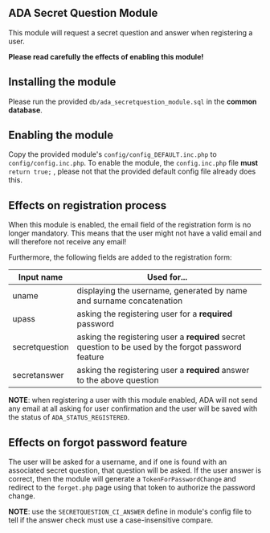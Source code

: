 ADA Secret Question Module
-----------------------

This module will request a secret question and answer when registering a user.

**Please read carefully the effects of enabling this module!**

## Installing the module
Please run the provided ``db/ada_secretquestion_module.sql`` in the **common database**.

## Enabling the module
Copy the provided module's ``config/config_DEFAULT.inc.php`` to  ``config/config.inc.php``.
To enable the module, the ``config.inc.php`` file **must** ``return true;`` , please not that the provided default config file already does this.

## Effects on registration process

When this module is enabled, the email field of the registration form is no longer mandatory.
This means that the user might not have a valid email and will therefore not receive any email!

Furthermore, the following fields are added to the registration form:

Input name | Used for...
------- | ----------------
uname | displaying the username, generated by name and surname concatenation
upass | asking the registering user for a **required** password
secretquestion | asking the registering user a **required** secret question to be used by the forgot password feature
secretanswer | asking the registering user a **required** answer to the above question

**NOTE**: when registering a user with this module enabled, ADA will not send any email at all asking for user confirmation
and the user will be saved with the status of `ADA_STATUS_REGISTERED`.

## Effects on forgot password feature

The user will be asked for a username, and if one is found with an associated secret question, that question will be asked.
If the user answer is correct, then the module will generate a ``TokenForPasswordChange`` and redirect to the ``forget.php`` page using that token to authorize the password change.

**NOTE**: use the ``SECRETQUESTION_CI_ANSWER`` define in module's config file to tell if the answer check must use a case-insensitive compare.

